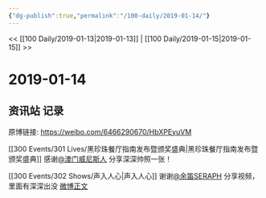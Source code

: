 ```yaml
---
{"dg-publish":true,"permalink":"/100-daily/2019-01-14/"}
---
```



<< [[100 Daily/2019-01-13\|2019-01-13]] | [[100 Daily/2019-01-15\|2019-01-15]] >>

# 2019-01-14

## 资讯站 记录

原博链接: https://weibo.com/6466290670/HbXPEyuVM

[[300 Events/301 Lives/黑珍珠餐厅指南发布暨颁奖盛典\|黑珍珠餐厅指南发布暨颁奖盛典]]
感谢[@澳门威尼斯人](https://weibo.com/n/%E6%BE%B3%E9%97%A8%E5%A8%81%E5%B0%BC%E6%96%AF%E4%BA%BA) 分享深深帅照一张！

[[300 Events/302 Shows/声入人心\|声入人心]]
谢谢[@余笛SERAPH](https://weibo.com/n/%E4%BD%99%E7%AC%9BSERAPH) 分享视频，里面有深深出没
[微博正文](https://weibo.com/detail/4328502843369808)
